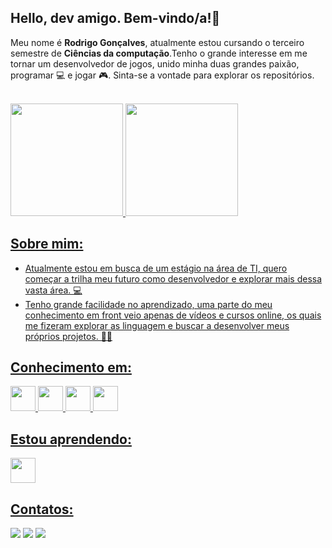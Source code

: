 ## Hello, dev amigo. Bem-vindo/a!👋
 <P>Meu nome é <Strong>Rodrigo Gonçalves</Strong>, atualmente estou cursando o terceiro semestre de <Strong>Ciências da computação</Strong>.Tenho o grande interesse em me tornar um desenvolvedor de jogos, unido minha duas grandes paixão, programar 💻 e jogar 🎮. Sinta-se a vontade para explorar os repositórios.</P> <br>

<div>
<a href="https://github.com/RodrigoGoncalves24">
<img loading="lazy" height="180em" src="https://github-readme-stats.vercel.app/api/top-langs/?username=RodrigoGoncalves24&layout=compact&langs_count=7&theme=dracula"/>
<img loading="lazy" height="180em" src="https://github-readme-stats.vercel.app/api?username=RodrigoGoncalves24&show_icons=true&theme=dracula&include_all_commits=true&count_private=true"/>
</div>

## Sobre mim:
 <ul> 
<li>Atualmente estou em busca de um estágio na área de TI, quero começar a trilha meu futuro como desenvolvedor e explorar mais dessa vasta área. 💻 </li>
<li>Tenho grande facilidade no aprendizado, uma parte do meu conhecimento em front veio apenas de vídeos e cursos online, os quais me fizeram explorar as linguagem e buscar a desenvolver meus próprios projetos. 👨‍💻 </li>
</ul>

## Conhecimento em: 
<img src="https://cdn.jsdelivr.net/gh/devicons/devicon@latest/icons/java/java-original.svg" width="40" height="40" />
<img src="https://cdn.jsdelivr.net/gh/devicons/devicon@latest/icons/html5/html5-original-wordmark.svg" width="40" height="40" />
<img src="https://cdn.jsdelivr.net/gh/devicons/devicon@latest/icons/css3/css3-original-wordmark.svg" width="40" height="40" />
<img src="https://cdn.jsdelivr.net/gh/devicons/devicon@latest/icons/javascript/javascript-original.svg" width="40" height="40" />

## Estou aprendendo:
<img src="https://cdn.jsdelivr.net/gh/devicons/devicon@latest/icons/c/c-original.svg" width="40" height="40"/>


## Contatos:

<div>
<a href="https://www.instagram.com/teh.rodrigo_?igsh=eGF6cWRtcDQ3dXN3" target="_blank"><img loading="lazy" src="https://img.shields.io/badge/-Instagram-%23E4405F?style=for-the-badge&logo=instagram&logoColor=white" target="_blank"></a>
<a href = "rodrigogoncalves2408@gmail.com"><img loading="lazy" src="https://img.shields.io/badge/Gmail-D14836?style=for-the-badge&logo=gmail&logoColor=white" target="_blank"></a>
<a href="https://www.linkedin.com/in/rodrigo-gon%C3%A7alves-680058171/" target="_blank"><img loading="lazy" src="https://img.shields.io/badge/-LinkedIn-%230077B5?style=for-the-badge&logo=linkedin&logoColor=white" target="_blank"></a>   
</div>

<!--
**RodrigoGoncalves24/RodrigoGoncalves24** is a ✨ _special_ ✨ repository because its `README.md` (this file) appears on your GitHub profile.

Here are some ideas to get you started:

- 🔭 I’m currently working on ...
- 🌱 I’m currently learning ...
- 👯 I’m looking to collaborate on ...
- 🤔 I’m looking for help with ...
- 💬 Ask me about ...
- 📫 How to reach me: ...
- 😄 Pronouns: ...
- ⚡ Fun fact: ...
-->
